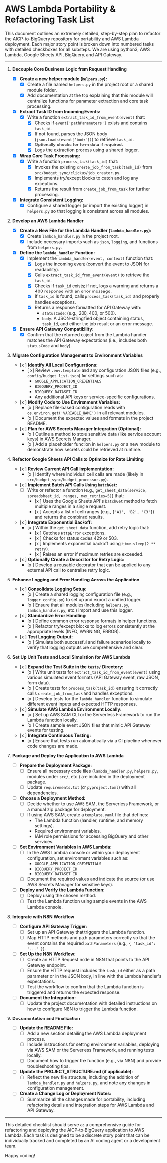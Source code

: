 # AWS Lambda Portability & Refactoring Task List

This document outlines an extremely detailed, step-by-step plan to refactor the AICP-to-BigQuery repository for portability and AWS Lambda deployment. Each major story point is broken down into numbered tasks with detailed checkboxes for all substeps. We are using python3, AWS Lambda, Google Sheets API, BigQuery, and API Gateway.

---

1. **Decouple Core Business Logic from Request Handling**  
   - [x] **Create a new helper module (`helpers.py`):**  
     - [x] Create a file named `helpers.py` in the project root or a shared module folder.  
     - [x] Add documentation at the top explaining that this module will centralize functions for parameter extraction and core task processing.
   - [x] **Extract Task ID from Incoming Events:**  
     - [x] Write a function `extract_task_id_from_event(event)` that:
       - [x] Checks if `event['pathParameters']` exists and contains `task_id`.
       - [x] If not found, parses the JSON body (`json.loads(event['body'])`) to retrieve `task_id`.
       - [x] Optionally checks for form data if required.
       - [x] Logs the extraction process using a shared logger.
   - [x] **Wrap Core Task Processing:**  
     - [x] Write a function `process_task(task_id)` that:
       - [x] Invokes the existing `create_job_from_task(task_id)` from `src/budget_sync/clickup/job_creator.py`.
       - [x] Implements try/except blocks to catch and log any exceptions.
       - [x] Returns the result from `create_job_from_task` for further processing.
   - [x] **Integrate Consistent Logging:**  
     - [x] Configure a shared logger (or import the existing logger) in `helpers.py` so that logging is consistent across all modules.

2. **Develop an AWS Lambda Handler**  
   - [x] **Create a New File for the Lambda Handler (`lambda_handler.py`):**  
     - [x] Create `lambda_handler.py` in the project root.  
     - [x] Include necessary imports such as `json`, `logging`, and functions from `helpers.py`.
   - [x] **Define the `lambda_handler` Function:**  
     - [x] Implement the `lambda_handler(event, context)` function that:
       - [x] Logs the incoming event (convert the event to JSON for readability).
       - [x] Calls `extract_task_id_from_event(event)` to retrieve the `task_id`.
       - [x] Checks if `task_id` exists; if not, logs a warning and returns a 400 response with an error message.
       - [x] If `task_id` is found, calls `process_task(task_id)` and properly handles exceptions.
       - [x] Returns a response formatted for API Gateway with:
         - `statusCode`: (e.g., 200, 400, or 500).
         - `body`: A JSON-stringified object containing status, `task_id`, and either the job result or an error message.
   - [x] **Ensure API Gateway Compatibility:**  
     - [x] Confirm that the returned object from the Lambda handler matches the API Gateway expectations (i.e., includes both `statusCode` and `body`).

3. **Migrate Configuration Management to Environment Variables**  
   - [x ] **Identify All Local Configurations:**  
     - [ x] Review `.env.template` and any configuration JSON files (e.g., `config/budget_list.json`) for settings such as:
       - `GOOGLE_APPLICATION_CREDENTIALS`
       - `BIGQUERY_PROJECT_ID`
       - `BIGQUERY_DATASET_ID`
       - Any additional API keys or service-specific configurations.
   - [x ] **Modify Code to Use Environment Variables:**  
     - [x ] Replace file-based configuration reads with `os.environ.get('VARIABLE_NAME')` in all relevant modules.
     - [x ] Document the expected values and formats in the project README.
   - [x ] **Plan for AWS Secrets Manager Integration (Optional):**  
     - [x ] Outline a method to store sensitive data (like service account keys) in AWS Secrets Manager.
     - [x ] Add a placeholder function in `helpers.py` or a new module to demonstrate how secrets could be retrieved at runtime.

4. **Refactor Google Sheets API Calls to Optimize for Rate Limiting**  
   - [x ] **Review Current API Call Implementation:**  
     - [x ] Identify where individual cell calls are made (likely in `src/budget_sync/budget_processor.py`).
   - [x ] **Implement Batch API Calls Using `batchGet`:**  
     - [ ] Write or refactor a function (e.g., `get_sheet_data(service, spreadsheet_id, ranges, max_retries=5)`) that:
       - [x ] Uses the Google Sheets API's `batchGet` method to fetch multiple ranges in a single request.
       - [x ] Accepts a list of cell ranges (e.g., `['A1', 'B2', 'C3']`) and returns the combined results.
   - [x ] **Integrate Exponential Backoff:**  
     - [x ] Within the `get_sheet_data` function, add retry logic that:
       - [x ] Catches `HttpError` exceptions.
       - [x ] Checks for status codes 429 or 503.
       - [x ] Implements exponential backoff using `time.sleep(2 ** retry)`.
       - [x ] Raises an error if maximum retries are exceeded.
   - [x ] **Optionally Create a Decorator for Retry Logic:**  
     - [x ] Develop a reusable decorator that can be applied to any external API call to centralize retry logic.

5. **Enhance Logging and Error Handling Across the Application**  
   - [x ] **Consolidate Logging Setup:**  
     - [x ] Create a shared logging configuration file (e.g., `logger_config.py`) to set up and export a unified logger.
     - [x ] Ensure that all modules (including `helpers.py`, `lambda_handler.py`, etc.) import and use this logger.
   - [x ] **Standardize Error Handling:**  
     - [x ] Define common error response formats in helper functions.
     - [x ] Refactor try/except blocks to log errors consistently at the appropriate levels (INFO, WARNING, ERROR).
   - [x ] **Test Logging Output:**  
     - [x ] Simulate both successful and failure scenarios locally to verify that logging outputs are comprehensive and clear.

6. **Set Up Unit Tests and Local Simulation for AWS Lambda**  
   - [x ] **Expand the Test Suite in the `tests/` Directory:**  
     - [x ] Write unit tests for `extract_task_id_from_event(event)` using various simulated event formats (API Gateway event, raw JSON, form data).
     - [x ] Create tests for `process_task(task_id)` ensuring it correctly calls `create_job_from_task` and handles exceptions.
     - [x ] Develop tests for the `lambda_handler` function to simulate different event inputs and expected HTTP responses.
   - [x ] **Simulate AWS Lambda Environment Locally:**  
     - [x ] Set up AWS SAM CLI or the Serverless Framework to run the Lambda function locally.
     - [x ] Create sample event JSON files that mimic API Gateway events for testing.
   - [x ] **Integrate Continuous Testing:**  
     - [x ] Ensure that tests run automatically via a CI pipeline whenever code changes are made.

7. **Package and Deploy the Application to AWS Lambda**  
   - [ ] **Prepare the Deployment Package:**  
     - [ ] Ensure all necessary code files (`lambda_handler.py`, `helpers.py`, modules under `src/`, etc.) are included in the deployment package.
     - [ ] Update `requirements.txt` (or `pyproject.toml`) with all dependencies.
   - [ ] **Choose a Deployment Method:**  
     - [ ] Decide whether to use AWS SAM, the Serverless Framework, or a manual zip package for deployment.
     - [ ] If using AWS SAM, create a `template.yaml` file that defines:
       - The Lambda function (handler, runtime, and memory settings).
       - Required environment variables.
       - IAM role permissions for accessing BigQuery and other services.
   - [ ] **Set Environment Variables in AWS Lambda:**  
     - [ ] In the AWS Lambda console or within your deployment configuration, set environment variables such as:
       - `GOOGLE_APPLICATION_CREDENTIALS`
       - `BIGQUERY_PROJECT_ID`
       - `BIGQUERY_DATASET_ID`
     - [ ] Document the required values and indicate the source (or use AWS Secrets Manager for sensitive keys).
   - [ ] **Deploy and Verify the Lambda Function:**  
     - [ ] Deploy using the chosen method.
     - [ ] Test the Lambda function using sample events in the AWS Lambda console.

8. **Integrate with N8N Workflow**  
   - [ ] **Configure API Gateway Trigger:**  
     - [ ] Set up an API Gateway that triggers the Lambda function.
     - [ ] Map HTTP methods and path parameters correctly so that the event contains the required `pathParameters` (e.g., `{ "task_id": "..." }`).
   - [ ] **Set Up the N8N Workflow:**  
     - [ ] Create an HTTP Request node in N8N that points to the API Gateway endpoint.
     - [ ] Ensure the HTTP request includes the `task_id` either as a path parameter or in the JSON body, in line with the Lambda handler's expectations.
     - [ ] Test the workflow to confirm that the Lambda function is triggered and returns the expected response.
   - [ ] **Document the Integration:**  
     - [ ] Update the project documentation with detailed instructions on how to configure N8N to trigger the Lambda function.

9. **Documentation and Finalization**  
   - [ ] **Update the README File:**  
     - [ ] Add a new section detailing the AWS Lambda deployment process.
     - [ ] Include instructions for setting environment variables, deploying via AWS SAM or the Serverless Framework, and running tests locally.
     - [ ] Document how to trigger the function (e.g., via N8N) and provide troubleshooting tips.
   - [ ] **Update the PROJECT_STRUCTURE.md (if applicable):**  
     - [ ] Reflect the new file structure, including the addition of `lambda_handler.py` and `helpers.py`, and note any changes in configuration management.
   - [ ] **Create a Change Log or Deployment Notes:**  
     - [ ] Summarize all the changes made for portability, including refactoring details and integration steps for AWS Lambda and API Gateway.

---

This detailed checklist should serve as a comprehensive guide for refactoring and deploying the AICP-to-BigQuery application to AWS Lambda. Each task is designed to be a discrete story point that can be individually tracked and completed by an AI coding agent or a development team.

Happy coding!
